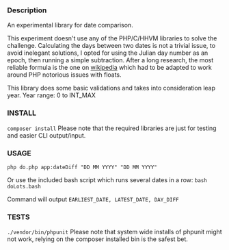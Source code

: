 ### Description
An experimental library for date comparison.

This experiment doesn't use any of the PHP/C/HHVM libraries to solve the challenge.
Calculating the days between two dates is not a trivial issue, to avoid inelegant solutions, I opted for using the Julian day number as an epoch, then running a simple subtraction.
After a long research, the most reliable formula is the one on [wikipedia](https://en.wikipedia.org/wiki/Julian_day#Converting_Julian_or_Gregorian_calendar_date_to_Julian_day_number) which had to be adapted to work around PHP notorious issues with floats.

This library does some basic validations and takes into consideration leap year.
Year range: 0 to INT_MAX

### INSTALL
```composer install```
Please note that the required libraries are just for testing and easier CLI output/input.

### USAGE
```php do.php app:dateDiff "DD MM YYYY" "DD MM YYYY"```

Or use the included bash script which runs several dates in a row: ```bash doLots.bash```

Command will output ```EARLIEST_DATE, LATEST_DATE, DAY_DIFF```

### TESTS
```./vendor/bin/phpunit```
Please note that system wide installs of phpunit might not work, relying on the composer installed bin is the safest bet.